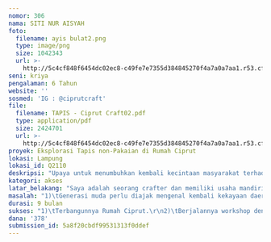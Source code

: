 ```yaml
---
nomor: 306
nama: SITI NUR AISYAH
foto:
  filename: ayis bulat2.png
  type: image/png
  size: 1042343
  url: >-
    http://5c4cf848f6454dc02ec8-c49fe7e7355d384845270f4a7a0a7aa1.r53.cf2.rackcdn.com/a9771bf1-4dc0-4d0d-94dd-10849ea42855/ayis%20bulat2.png
seni: kriya
pengalaman: 6 Tahun
website: ''
sosmed: 'IG : @ciprutcraft'
file:
  filename: TAPIS - Ciprut Craft02.pdf
  type: application/pdf
  size: 2424701
  url: >-
    http://5c4cf848f6454dc02ec8-c49fe7e7355d384845270f4a7a0a7aa1.r53.cf2.rackcdn.com/db46f95f-c8c6-4292-b14a-ebfadcf1c3b3/TAPIS%20-%20Ciprut%20Craft02.pdf
proyek: Eksplorasi Tapis non-Pakaian di Rumah Ciprut
lokasi: Lampung
lokasi_id: Q2110
deskripsi: "Upaya untuk menumbuhkan kembali kecintaan masyarakat terhadap kekayaan Budaya Lampung. Pendekatan dilakukan lewat kerajinan, khususnya menggunakan Kain Tradisional Lampung yaitu Kain Tapis.\r\n\r\nDiawali dengan membangun Rumah Ciprut, yaitu sebuah tempat yang dapat dijadikan ruang bertemu dan bertukar pikiran, tempat untuk belajar, mengasah dan memanfaatkan kreativitas dan keterampilan. \r\n\r\nSelanjutnya, akan diadakan Workshop yang dibagi menjadi 2 sesi,-masing2 terdiri atas 30 peserta,-sekaligus Sosialisasi kepada masyarakat mengenai keberadaan Rumah Ciprut. Dari 60 peserta tersebut, dipilah lagi menjadi 12-15 peserta yang memiliki minat akan kerajinan tangan untuk kemudian bersama-sama selama 6 bulan kedepan berproses dan menciptakan karya kreatif non-pakaian dengan Kain Tapis.\r\n\r\nProyek ini nantinya diakhiri dengan “Pameran Eksplorasi Tapis non-Pakaian Hasil Karya Perempuan Lampung”. \r\n\r\nUntuk keberlanjutan jangka panjang, Rumah Ciprut nanti akan dikelola dan dikembangkan melalui berbagai program. Mulai dari kunjungan anak sekolah, sebagai etalase kreatif karya seni, kerjasama dengan hotel dan tempat wisata, sampai menjadi salah satu rujukan tempat oleh-oleh non-makanan khas Lampung.\r\n\r\nGenerasi muda menjadi sasaran utama dalam proyek ini. Berlandaskan semangat menjunjung warisan budaya dengan mengedepankan kreatifitas dan inovasi. Salah satu poin penting lainnya yaitu tidak “kaku” dalam proses komunikasi, maka kami percaya seni budaya khas daerah dapat terus terjaga kelestariannya."
kategori: akses
latar_belakang: "Saya adalah seorang crafter dan memiliki usaha mandiri membuat aneka craft, -mulai dari plushie/boneka, souvenir, pouch, cushion pillow, sampai ke tas buatan sendiri- dengan branding Ciprut Craft sejak tahun 2012.\r\n\r\nFebruari 2017, saya mengikuti Lomba Inovasi Tapis dalam gelaran Tapis Evolution 2017 yang ditaja Dinas Koperasi dan UMKM Provinsi. Dengan riset sederhana ala googling, saya mulai mempelajari kain Tapis. Dari situ saya mulai tertarik. Tapis Lampung ternyata sarat filosofi. Namun karena kurang  tereksplornya nilai yang terkandung dalam kain Tapis, membuat kain ini lebih banyak dikenal sebagai kain hiasan saja. \r\n\r\nDesainer Lampung, Aan Ibrahim menilai rasa memiliki warga Lampung akan Tapis terancam hilang. “Daya pakai Tapis kurang. Kalau tidak ada acara yang mengharuskan memakai Tapis, ya tidak dipakai. Alhasil Tapis hanya dipakai sebagai pajangan atau souvenir. Padahal Tapis memiliki kans diolah menjadi bermacam barang,” tuturnya.\r\n\r\nSaya tertarik dan mulai mencoba membuat beberapa benda non-Pakaian menggunakan katun Tapis Prada, yaitu kain katun dengan motif tapis. Ternyata responnya bagus, banyak yang tertarik dan menanyakan soal Tapis ini. Yang membuat miris, banyak yang tidak tahu kalau Tapis adalah kain khas Tradisional Lampung. Hal inilah yang mendasari saya untuk menggagas proyek ini. Kali ini saya akan mencoba menggunakan Kain Tapis asli Lampung.\r\n"
masalah: "1)\tGenerasi muda perlu diajak mengenal kembali kekayaan daerahnya, dengan menyesuaikan kondisi saat ini.\r\n2)\tMenghapus image bahwa Kain Tapis sebagai Kain Tradisional Lampung itu “berat” dan terkesan resmi.\r\n3)\tTidak adanya ruang untuk belajar dan mengeksplore ragam budaya secara asyik dan menyenangkan.\r\n4)\tTidak adanya bentuk lain dari Tapis selain pakaian dan hiasan dinding sebagai warisan budaya hasil karya kreatif generasi muda saat ini."
durasi: 9 bulan
sukses: "1)\tTerbangunnya Rumah Ciprut.\r\n2)\tBerjalannya workshop dengan target minimal 8 kali pertemuan. \r\n3)\tBerubahnya mindset 12 perempuan yang mengikuti kegiatan di Rumah Ciprut menjadi lebih percaya diri, memiliki semangat berkolaborasi dan mandiri dalam berkarya. \r\n4)\tTerselenggaranya “Pameran Eksplorasi Tapis non-Pakaian Hasil Karya Perempuan Lampung” di Rumah Ciprut. \r\n5)\tTumbuhnya kecintaan masyarakat khususnya generasi muda terhadap kekayaan Budaya Lampung. Dapat dilihat dari diterimanya hasil karya Rumah Ciprut di pasaran.\r\n6)\tMemiliki sistem berkelanjutan dalam mengembangkan kriya guna mendukung pelestarian seni budaya.\r\n7)\tMenjadi tempat rujukan dalam memfasilitasi perempuan untuk berkarya. "
dana: '378'
submission_id: 5a8f20cbdf99531313f0ddef
---
```


